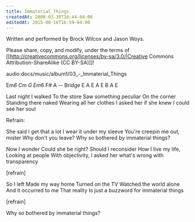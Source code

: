 ```yaml
---
title: Immaterial_Things
createdAt: 2008-03-30T16:44-04:00
editedAt: 2015-08-16T16:59-04:00
---
```


Written and performed by Brock Wilcox and Jason Woys.

Please share, copy, and modify, under the terms of [[http://creativecommons.org/licenses/by-sa/3.0/|Creative Commons Attribution-ShareAlike (CC BY-SA)]]!

audio:docs/music/album1/03_-_Immaterial_Things

Em*6 Cm G Em*6 F# A -- Bridge E A E A E B A E

Last night I walked
To the store
Saw something peculiar
On the corner
Standing there naked
Wearing all her clothes
I asked her if she knew I could see her soul

Refrain:

She said
I get that a lot
I wear it under my sleeve
You're creepin me out, mister
Why don't you leave?
Why so bothered by immaterial things?

Now I wonder
Could she be right?
Should I reconsider
How I live my life,
Looking at people
With objectivity,
I asked her what's wrong with transparency

[refrain]

So I left
Made my way home
Turned on the TV
Watched the world alone
And it occurred to me
That reality
Is just a buzzword for immaterial things

[refrain]

Why so bothered by immaterial things?


